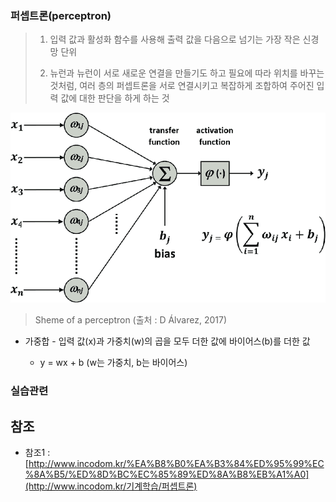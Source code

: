 ### 퍼셉트론(perceptron)

> 1. 입력 값과 활성화 함수를 사용해 출력 값을 다음으로 넘기는 가장 작은 신경망 단위
>
> 2. 뉴런과 뉴런이 서로 새로운 연결을 만들기도 하고 필요에 따라 위치를 바꾸는 것처럼, 여러 층의 퍼셉트론을 서로 연결시키고 복잡하게 조합하여 주어진 입력 값에 대한 판단을 하게 하는 것

![Scheme-of-a-perceptron-A-nonlinear-activation-function-BULLET-is-applied-to-the](images/Scheme-of-a-perceptron-A-nonlinear-activation-function-BULLET-is-applied-to-the.png)

> Sheme of a perceptron (출처 : D Álvarez, 2017)



- 가중합 - 입력 값(x)과 가중치(w)의 곱을 모두 더한 값에 바이어스(b)를 더한 값

  - y = wx + b (w는 가중치,  b는 바이어스)

    





### 실습관련





## 참조

- 참조1 : [http://www.incodom.kr/%EA%B8%B0%EA%B3%84%ED%95%99%EC%8A%B5/%ED%8D%BC%EC%85%89%ED%8A%B8%EB%A1%A0](http://www.incodom.kr/기계학습/퍼셉트론)